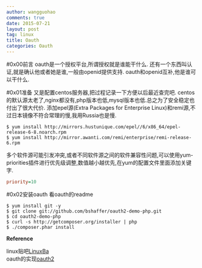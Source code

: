 ```yaml
---
author: wangguohao
comments: true
date: 2015-07-21
layout: post
tag: linux
title: Oauth
categories: Oauth
---
```


#0x00前言
oauth是一个授权平台,所谓授权就是谁能干什么.
还有一个东西叫认证,就是确认他或者她是谁,一般由openid提供支持.
oauth和openid互补,他是谁可以干什么.

#0x01准备
又是配置centos服务器,把过程记录一下方便以后最近查完吧.
centos的默认源太老了,nginx都没有,php版本也低,mysql版本也低.总之为了安全稳定也付出了很大代价.
添加epel源(Extra Packages for Enterprise Linux)和remi源,不过日本镜像不符合常理的慢,我用Russia也是慢.

```shell
$ yum install http://mirrors.hustunique.com/epel//6/x86_64/epel-release-6-8.noarch.rpm
$ yum install http://mirror.awanti.com/remi/enterprise/remi-release-6.rpm
```

多个软件源可能引发冲突,或者不同软件源之间的软件兼容性问题,可以使用yum-priorities插件进行优先级调整,数值越小越优先,在yum的配置文件里面添加关键字.

```ini
priority=10
```
#0x02安装oauth
看oauth的readme

```shell
$ yum install git -y
$ git clone git://github.com/bshaffer/oauth2-demo-php.git
$ cd oauth2-demo-php
$ curl -s http://getcomposer.org/installer | php
$ ./composer.phar install
```


**Reference**

linux贴吧[LinuxBa](http://tieba.baidu.com/p/2770931935#)</br>
oauth的实现[oauth2](https://github.com/bshaffer/oauth2-demo-php)
